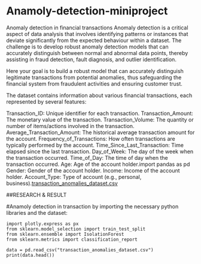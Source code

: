 # Anamoly-detection-miniproject
Anomaly detection in financial transactions
 Anomaly detection is a critical aspect of data analysis that involves identifying patterns or instances that deviate significantly from the expected behaviour within a dataset. The challenge is to develop robust anomaly detection models that can accurately distinguish between normal and abnormal data points, thereby assisting in fraud detection, fault diagnosis, and outlier identification.

Here your goal is to build a robust model that can accurately distinguish legitimate transactions from potential anomalies, thus safeguarding the financial system from fraudulent activities and ensuring customer trust.

The dataset contains information about various financial transactions, each represented by several features:

Transaction_ID: Unique identifier for each transaction.
Transaction_Amount: The monetary value of the transaction. 
Transaction_Volume: The quantity or number of items/actions involved in the transaction. 
Average_Transaction_Amount: The historical average transaction amount for the account. 
Frequency_of_Transactions: How often transactions are typically performed by the account. 
Time_Since_Last_Transaction: Time elapsed since the last transaction. 
Day_of_Week: The day of the week when the transaction occurred. 
Time_of_Day: The time of day when the transaction occurred. 
Age: Age of the account holder.import pandas as pd 
Gender: Gender of the account holder. 
Income: Income of the account holder. 
Account_Type: Type of account (e.g., personal, business).[transaction_anomalies_dataset.csv](https://github.com/user-attachments/files/16478610/transaction_anomalies_dataset.csv)


##RESEARCH & RESULT

#Anamoly detection in transaction by importing the necessary python libraries and the dataset:

```import pandas as pd
import plotly.express as px
from sklearn.model_selection import train_test_split
from sklearn.ensemble import IsolationForest
from sklearn.metrics import classification_report

data = pd.read_csv("transaction_anomalies_dataset.csv")
print(data.head())

 
